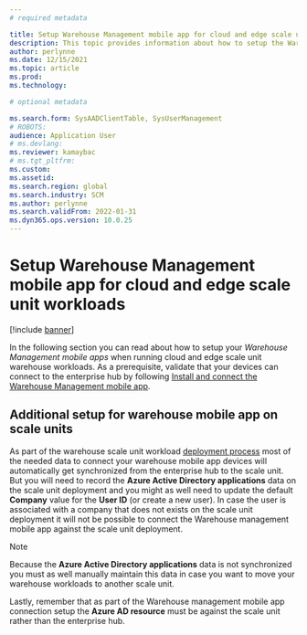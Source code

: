 ```yaml
---
# required metadata

title: Setup Warehouse Management mobile app for cloud and edge scale unit workloads
description: This topic provides information about how to setup the Warehouse management mobile app in warehouse management workloads.
author: perlynne
ms.date: 12/15/2021
ms.topic: article
ms.prod: 
ms.technology: 

# optional metadata

ms.search.form: SysAADClientTable, SysUserManagement
# ROBOTS: 
audience: Application User
# ms.devlang: 
ms.reviewer: kamaybac
# ms.tgt_pltfrm: 
ms.custom: 
ms.assetid:
ms.search.region: global
ms.search.industry: SCM
ms.author: perlynne
ms.search.validFrom: 2022-01-31
ms.dyn365.ops.version: 10.0.25
---
```


# Setup Warehouse Management mobile app for cloud and edge scale unit workloads

[!include [banner](../includes/banner.md)]

In the following section you can read about how to setup your _Warehouse Management mobile apps_ when running cloud and edge scale unit warehouse workloads.
As a prerequisite, validate that your devices can connect to the enterprise hub by following [Install and connect the Warehouse Management mobile app](../warehousing\install-configure-warehouse-management-app.md).

## Additional setup for warehouse mobile app on scale units

As part of the warehouse scale unit workload [deployment process](cloud-edge-landing-page.md#scale-unit-manager-portal) most of the needed data to connect your warehouse mobile app devices will automatically get synchronized from the enterprise hub to the scale unit. But you will need to record the **Azure Active Directory applications** data on the scale unit deployment and you might as well need to update the default **Company** value for the **User ID** (or create a new user). In case the user is associated with a company that does not exists on the scale unit deployment it will not be possible to connect the Warehouse management mobile app against the scale unit deployment.

> [!NOTE]
> Because the **Azure Active Directory applications** data is not synchronized you must as well manually maintain this data in case you want to move your warehouse workloads to another scale unit.

Lastly, remember that as part of the Warehouse management mobile app connection setup the **Azure AD resource** must be against the scale unit rather than the enterprise hub.
